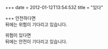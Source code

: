 +++
date = 2012-01-12T13:54:53Z
title = "있다"

+++ 
안전하다면   
뒤에는 위험이 기다리고 있습니다.   
   
위험이 있다면   
뒤에는 안전이 기다리고 있습니다.  